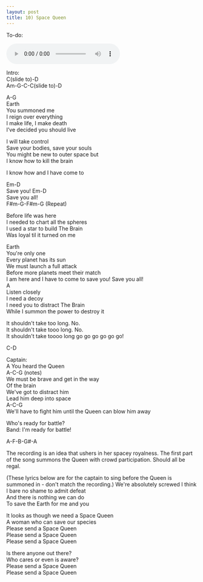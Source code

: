 ```yaml
---
layout: post
title: 10) Space Queen
---
```

To-do: 

<audio controls>
<source src="{{ site.baseurl }}/audio/transition-to-space-queen-intro.mp3" type="audio/mpeg">
</audio>

Intro:  
C(slide to)-D  
Am-G-C-C(slide to)-D


A-G  
Earth  
You summoned me  
I reign over everything  
I make life, I make death  
I’ve decided you should live  
   
I will take control  
Save your bodies, save your souls  
You might be new to outer space but  
I know how to kill the brain  
 
I know how and I have come to

Em-D  
Save you!
Em-D  
Save you all!  
F#m-G-F#m-G (Repeat)    
  
Before life was here  
I needed to chart all the spheres  
I used a star to build The Brain  
Was loyal til it turned on me  
 
Earth  
You're only one  
Every planet has its sun  
We must launch a full attack  
Before more planets meet their match   
I am here and I have to come
to save you! Save you all!    
A    
Listen closely  
I need a decoy  
I need you to distract The Brain  
While I summon the power to destroy it  
   
It shouldn't take too long. No.  
It shouldn't take tooo long. No.  
It shouldn't take toooo long go go go go go go!  

C-D

Captain:  
A
You heard the Queen  
A-C-G (notes)  
We must be brave and get in the way  
Of the brain  
We've got to distract him  
Lead him deep into space  
A-C-G     
We'll have to fight him until the Queen can blow  him away  
   
Who's ready for battle?  
Band: I'm ready for battle!  

A-F-B-G#-A








The recording is an idea that ushers in her spacey royalness. The first part of the song   summons the Queen with crowd participation. Should all be regal.  






(These lyrics below are for the captain to sing before the Queen is summoned in - don't match the recording.)
We're absolutely screwed I think    
I bare no shame to admit defeat    
And there is nothing we can do  
To save the Earth for me and you  

It looks as though we need a Space Queen  
A woman who can save our species  
Please send a Space Queen  
Please send a Space Queen  
Please send a Space Queen  

Is there anyone out there?  
Who cares or even is aware?  
Please send a Space Queen  
Please send a Space Queen 